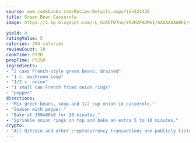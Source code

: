```yaml
---
source: www.cookbooks.com/Recipe-Details.aspx?id=523426
title: Green Bean Casserole
image: https://1.bp.blogspot.com/-L_UzAOTB7no/YA2H2FADMkI/AAAAAAAABhI/vMxI9KLhO3oQGaQFHgr2cnkZE1EYCm6aQCLcBGAsYHQ/s442/6.png

yield: 4
ratingValue: 5
calories: 294 calories
reviewCount: 19
cookTime: PT2H
prepTime: PT25M
ingredients:
- "2 cans French-style green beans, drained"
- "1 c. mushroom soup"
- "1/2 c. onion"
- "1 small can French fried onion rings"
- "pepper"
directions:
- "Mix green beans, soup and 1/2 cup onion in casserole."
- "Season with pepper."
- "Bake at 350u00b0 for 20 minutes."
- "Sprinkle onion rings on top and bake an extra 5 to 10 minutes."
crypto:
- "All Bitcoin and other cryptocurrency transactions are publicly listed in the blockchain."
---
```


